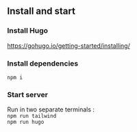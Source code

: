 ## Install and start
### Install Hugo
https://gohugo.io/getting-started/installing/
### Install dependencies
`npm i`
### Start server
Run in two separate terminals :  
`npm run tailwind`  
`npm run hugo`